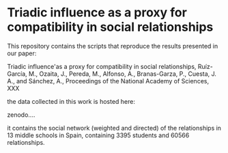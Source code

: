 # Triadic influence as a proxy for compatibility in social relationships

This repository contains the scripts that reproduce the results presented in our paper:

Triadic influence'as a proxy for compatibility in social relationships, Ruíz-García, M., Ozaita, J., Pereda, M., Alfonso, A., Branas-Garza, P., Cuesta, J. A., and Sánchez, A., Proceedings of the National Academy of Sciences, XXX

the data collected in this work is hosted here:

zenodo....

it contains the social network (weighted and directed) of the relationships in 13 middle schools in Spain, containing 3395 students and 60566 relationships.
